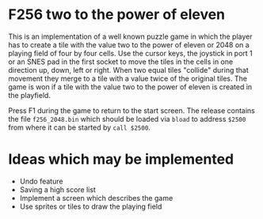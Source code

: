 # F256 two to the power of eleven

This is an implementation of a well known puzzle game in which the player has to create
a tile with the value two to the power of eleven or 2048 on a playing field of four by
four cells. Use the cursor keys, the joystick in port 1 or an SNES pad in the first socket 
to move the tiles in the cells in one direction up, down, left or right. When two equal 
tiles "collide" during that movement they merge to a tile with a value twice of the original 
tiles. The game is won if a tile with the value two to the power of eleven is created in the 
playfield.

Press F1 during the game to return to the start screen. The release contains the file `f256_2048.bin`
which should be loaded via `bload` to address `$2500` from where it can be started by `call $2500`.

# Ideas which may be implemented

- Undo feature
- Saving a high score list
- Implement a screen which describes the game
- Use sprites or tiles to draw the playing field